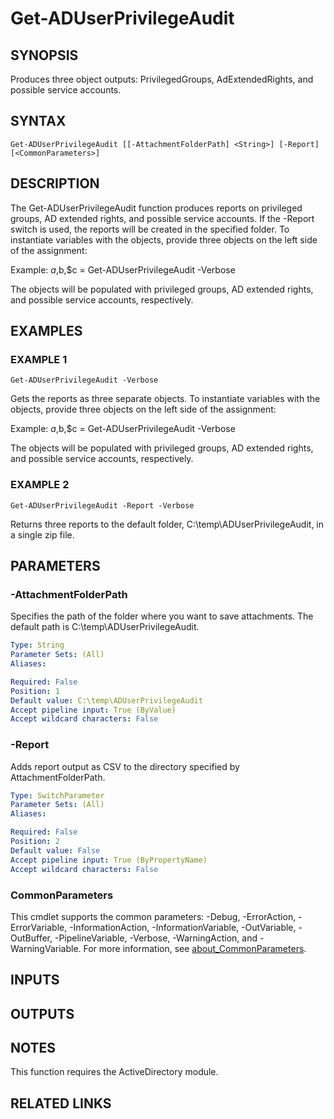 ﻿---
external help file: ADAuditTasks-help.xml
Module Name: ADAuditTasks
online version:
schema: 2.0.0
---

# Get-ADUserPrivilegeAudit

## SYNOPSIS
Produces three object outputs: PrivilegedGroups, AdExtendedRights, and possible service accounts.

## SYNTAX

```
Get-ADUserPrivilegeAudit [[-AttachmentFolderPath] <String>] [-Report] [<CommonParameters>]
```

## DESCRIPTION
The Get-ADUserPrivilegeAudit function produces reports on privileged groups,
AD extended rights, and possible service accounts.
If the -Report switch is
used, the reports will be created in the specified folder.
To instantiate
variables with the objects, provide three objects on the left side of the
assignment:

Example: $a,$b,$c = Get-ADUserPrivilegeAudit -Verbose

The objects will be populated with privileged groups, AD extended rights,
and possible service accounts, respectively.

## EXAMPLES

### EXAMPLE 1
```
Get-ADUserPrivilegeAudit -Verbose
```

Gets the reports as three separate objects.
To instantiate variables with
the objects, provide three objects on the left side of the assignment:

Example: $a,$b,$c = Get-ADUserPrivilegeAudit -Verbose

The objects will be populated with privileged groups, AD extended rights,
and possible service accounts, respectively.

### EXAMPLE 2
```
Get-ADUserPrivilegeAudit -Report -Verbose
```

Returns three reports to the default folder, C:\temp\ADUserPrivilegeAudit,
in a single zip file.

## PARAMETERS

### -AttachmentFolderPath
Specifies the path of the folder where you want to save attachments.
The default path is C:\temp\ADUserPrivilegeAudit.

```yaml
Type: String
Parameter Sets: (All)
Aliases:

Required: False
Position: 1
Default value: C:\temp\ADUserPrivilegeAudit
Accept pipeline input: True (ByValue)
Accept wildcard characters: False
```

### -Report
Adds report output as CSV to the directory specified by AttachmentFolderPath.

```yaml
Type: SwitchParameter
Parameter Sets: (All)
Aliases:

Required: False
Position: 2
Default value: False
Accept pipeline input: True (ByPropertyName)
Accept wildcard characters: False
```

### CommonParameters
This cmdlet supports the common parameters: -Debug, -ErrorAction, -ErrorVariable, -InformationAction, -InformationVariable, -OutVariable, -OutBuffer, -PipelineVariable, -Verbose, -WarningAction, and -WarningVariable. For more information, see [about_CommonParameters](http://go.microsoft.com/fwlink/?LinkID=113216).

## INPUTS

## OUTPUTS

## NOTES
This function requires the ActiveDirectory module.

## RELATED LINKS
